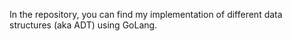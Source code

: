 In the repository, you can find my implementation of different data structures (aka ADT) using GoLang.
